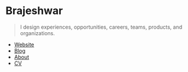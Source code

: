 # Brajeshwar

> I design experiences, opportunities, careers, teams, products, and organizations.

- [Website](https://brajeshwar.com)
- [Blog](https://brajeshwar.com/blog/)
- [About](https://brajeshwar.com/about/)
- [CV](https://cv.brajeshwar.com)
